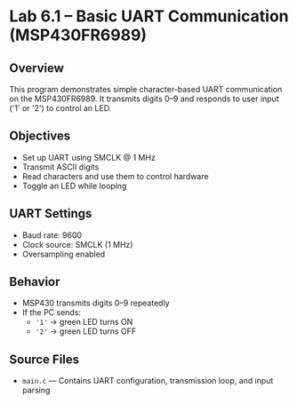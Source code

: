 # Lab 6.1 – Basic UART Communication (MSP430FR6989)

## Overview
This program demonstrates simple character-based UART communication on the MSP430FR6989. It transmits digits 0–9 and responds to user input ('1' or '2') to control an LED.

## Objectives
- Set up UART using SMCLK @ 1 MHz
- Transmit ASCII digits
- Read characters and use them to control hardware
- Toggle an LED while looping

## UART Settings
- Baud rate: 9600
- Clock source: SMCLK (1 MHz)
- Oversampling enabled

## Behavior
- MSP430 transmits digits 0–9 repeatedly
- If the PC sends:
  - `'1'` → green LED turns ON
  - `'2'` → green LED turns OFF

## Source Files
- `main.c` — Contains UART configuration, transmission loop, and input parsing
